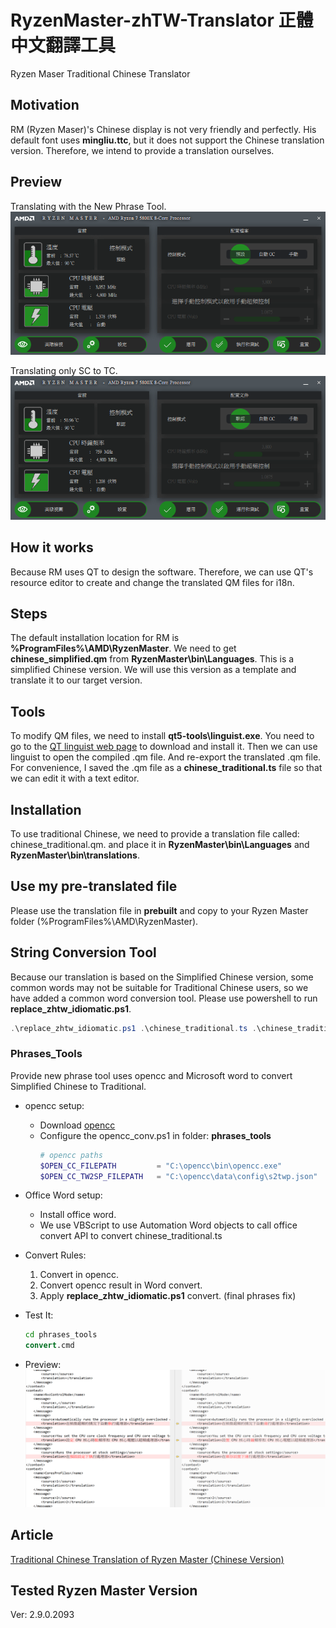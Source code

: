 # RyzenMaster-zhTW-Translator 正體中文翻譯工具
Ryzen Maser Traditional Chinese Translator

## Motivation ##
RM (Ryzen Maser)'s Chinese display is not very friendly and perfectly. His default font uses **mingliu.ttc**, but it does not support the Chinese translation version. Therefore, we intend to provide a translation ourselves.

## Preview ##
Translating with the New Phrase Tool.  
![RyzenMaster-zhTW-screenshot](/Artwork/RyzerMaster-zhTW.png?raw=true "Ryzen Master Tradition Chinese")

Translating only SC to TC.  
![RyzenMaster-zhTW-screenshot](/Artwork/RyzerMaster-zhTW_0.png?raw=true "Ryzen Master Tradition Chinese")


## How it works ##
Because RM uses QT to design the software. Therefore, we can use QT's resource editor to create and change the translated QM files for i18n.

## Steps ##
The default installation location for RM is **%ProgramFiles%\AMD\RyzenMaster**. We need to get **chinese_simplified.qm** from **RyzenMaster\bin\Languages**. This is a simplified Chinese version. We will use this version as a template and translate it to our target version.

## Tools ##
To modify QM files, we need to install **qt5-tools\linguist.exe**. You need to go to the [QT linguist web page](https://doc.qt.io/qt-5/qtlinguist-index.html) to download and install it. Then we can use linguist to open the compiled .qm file. And re-export the translated .qm file. For convenience, I saved the .qm file as a **chinese_traditional.ts** file so that we can edit it with a text editor.

## Installation ##
To use traditional Chinese, we need to provide a translation file called: chinese_traditional.qm. and place it in **RyzenMaster\bin\Languages** and **RyzenMaster\bin\translations**.

## Use my pre-translated file ##
Please use the translation file in **prebuilt** and copy to your Ryzen Master folder (%ProgramFiles%\AMD\RyzenMaster).

## String Conversion Tool ##
Because our translation is based on the Simplified Chinese version, some common words may not be suitable for Traditional Chinese users, so we have added a common word conversion tool. Please use powershell to run **replace_zhtw_idiomatic.ps1**.

```powershell
.\replace_zhtw_idiomatic.ps1 .\chinese_traditional.ts .\chinese_traditional1.ts
```

### Phrases_Tools ###
Provide new phrase tool uses opencc and Microsoft word to convert Simplified Chinese to Traditional.

* opencc setup:  
  * Download [opencc](https://github.com/BYVoid/OpenCC)
  * Configure the opencc_conv.ps1 in folder: **phrases_tools**
    ```powershell    
    # opencc paths
    $OPEN_CC_FILEPATH         = "C:\opencc\bin\opencc.exe"
    $OPEN_CC_TW2SP_FILEPATH   = "C:\opencc\data\config\s2twp.json"
    ```
* Office Word setup:  
  * Install office word.
  * We use VBScript to use Automation Word objects to call office convert API to convert chinese_traditional.ts

* Convert Rules:
  1. Convert in opencc.
  2. Convert opencc result in Word convert. 
  3. Apply **replace_zhtw_idiomatic.ps1** convert. (final phrases fix)

* Test It:  
    ```bat
    cd phrases_tools
    convert.cmd
    ```
* Preview:  
![RyzenMaster-zhTW-Phrases](/Artwork/tc_phrases_convert.png?raw=true "Translating with the New Phrase Tool")

## Article ##
[Traditional Chinese Translation of Ryzen Master (Chinese Version)](https://allenkuo.medium.com/%E7%B0%A1%E6%98%93%E6%AD%A3%E9%AB%94%E4%B8%AD%E6%96%87%E5%8C%96%E6%96%B9%E6%B3%95%E7%A0%94%E7%A9%B6-ed1e8898aba0?source=friends_link&sk=113c52bceda5c82db90404bb801883ef)


## Tested Ryzen Master Version ##
Ver: 2.9.0.2093
